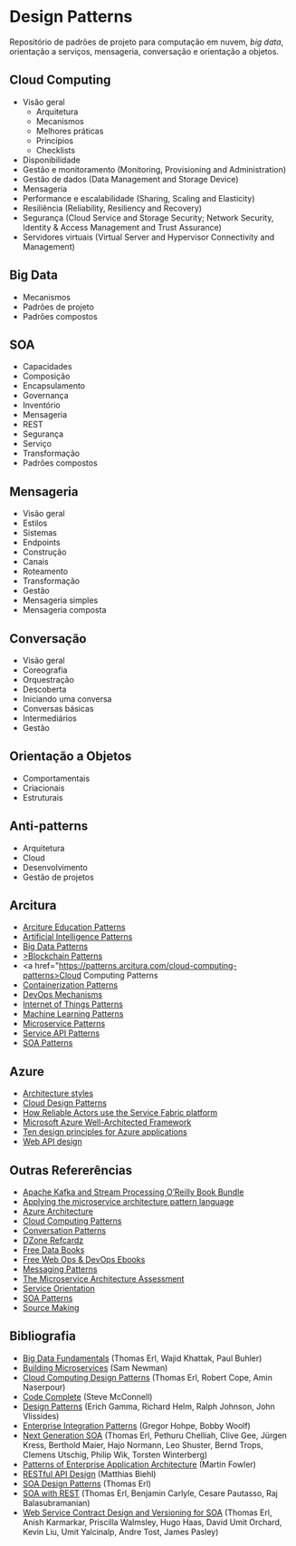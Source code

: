# Design Patterns
Repositório de padrões de projeto para computação em nuvem, <i>big data</i>, orientação a serviços, mensageria, conversação e orientação a objetos.

## Cloud Computing
- Visão geral
  - Arquitetura
  - Mecanismos
  - Melhores práticas
  - Princípios
  - Checklists
- Disponibilidade
- Gestão e monitoramento (Monitoring, Provisioning and Administration)
- Gestão de dados (Data Management and Storage Device)
- Mensageria
- Performance e escalabilidade (Sharing, Scaling and Elasticity)
- Resiliência (Reliability, Resiliency and Recovery)
- Segurança (Cloud Service and Storage Security; Network Security, Identity & Access Management and Trust Assurance)
- Servidores virtuais (Virtual Server and Hypervisor Connectivity and Management)

## Big Data
- Mecanismos
- Padrões de projeto
- Padrões compostos

## SOA
- Capacidades
- Composição
- Encapsulamento
- Governança
- Inventório
- Mensageria
- REST
- Segurança
- Serviço
- Transformação
- Padrões compostos

## Mensageria
- Visão geral
- Estilos
- Sistemas
- Endpoints
- Construção
- Canais
- Roteamento
- Transformação
- Gestão
- Mensageria simples
- Mensageria composta

## Conversação
- Visão geral
- Coreografia
- Orquestração
- Descoberta
- Iniciando uma conversa
- Conversas básicas
- Intermediários
- Gestão

## Orientação a Objetos
- Comportamentais
- Criacionais
- Estruturais

## Anti-patterns
- Arquitetura
- Cloud
- Desenvolvimento
- Gestão de projetos

## Arcitura
- <a href="https://patterns.arcitura.com">Arciture Education Patterns</a>
- <a href="https://patterns.arcitura.com/artificial-intelligence-ai-patterns-neurons-and-neural-networks">Artificial Intelligence Patterns</a>
- <a href="https://patterns.arcitura.com/big-data-patterns">Big Data Patterns</a>
- <a href="https://patterns.arcitura.com/blockchain-patterns">>Blockchain Patterns</a>
- <a href="https://patterns.arcitura.com/cloud-computing-patterns>Cloud Computing Patterns</a>
- <a href="https://patterns.arcitura.com/containerization-patterns">Containerization Patterns</a>
- <a href="https://patterns.arcitura.com/devops-metrics-mechanisms-tools">DevOps Mechanisms</a>
- <a href="https://patterns.arcitura.com/internet-of-things-iot-patterns">Internet of Things Patterns</a>
- <a href="https://patterns.arcitura.com/machine-learning-patterns">Machine Learning Patterns</a>
- <a href="https://patterns.arcitura.com/microservice-patterns">Microservice Patterns</a>
- <a href="https://patterns.arcitura.com/service-api-patterns">Service API Patterns</a>
- <a href="https://patterns.arcitura.com/soa-patterns">SOA Patterns</a>

## Azure
- <a href="https://docs.microsoft.com/en-us/azure/architecture/guide/architecture-styles/">Architecture styles</a>
- <a href="https://docs.microsoft.com/en-us/azure/architecture/patterns/?toc=/azure/architecture/guide/toc.json">Cloud Design Patterns</a>
- <a href="https://docs.microsoft.com/en-us/azure/service-fabric/service-fabric-reliable-actors-platform">How Reliable Actors use the Service Fabric platform</a>
- <a href="https://docs.microsoft.com/en-us/azure/architecture/framework/">Microsoft Azure Well-Architected Framework</a>
- <a href="https://docs.microsoft.com/en-us/azure/architecture/guide/design-principles/">Ten design principles for Azure applications</a>
- <a href="https://docs.microsoft.com/en-us/azure/architecture/best-practices/api-design">Web API design</a>

## Outras Refererências
- <a href="Apache Kafka and Stream Processing O’Reilly Book Bundle">Apache Kafka and Stream Processing O’Reilly Book Bundle</a>
- <a href="https://microservices.io/platform/microservice-architecture-assessment.html">Applying the microservice architecture pattern language</a>
- <a href="https://docs.microsoft.com/en-us/azure/architecture/">Azure Architecture</a>
- <a href="https://www.cloudcomputingpatterns.org">Cloud Computing Patterns</a>
- <a href="http://www.enterpriseintegrationpatterns.com/patterns/conversation/">Conversation Patterns</a>
- <a href="https://dzone.com/refcardz">DZone Refcardz</a>
- <a href="https://www.oreilly.com/data/free/">Free Data Books</a>
- <a href="https://www.oreilly.com/webops/free/">Free Web Ops & DevOps Ebooks</a>
- <a href="http://www.enterpriseintegrationpatterns.com/patterns/messaging/">Messaging Patterns</a>
- <a href="https://microservices.io/platform/microservice-architecture-assessment.html">The Microservice Architecture Assessment</a>
- <a href="http://www.serviceorientation.com">Service Orientation</a>
- <a href="http://www.soapatterns.org">SOA Patterns</a>
- <a href="https://www.sourcemaking.com">Source Making</a>

## Bibliografia
- <a href="https://www.amazon.com.br/Big-Data-Fundamentals-Techniques-Technology-ebook/dp/B019YLYLVY/ref=tmm_kin_swatch_0?_encoding=UTF8&qid=&sr=">Big Data Fundamentals</a> (Thomas Erl, Wajid Khattak, Paul Buhler)
- <a href="https://www.amazon.com.br/dp/B00T3N7XB4/_encoding=UTF8?coliid=I5T2PFMJY3TWV&colid=1YI1AXD9XD8UF">Building Microservices</a> (Sam Newman) 
- <a href="https://www.amazon.com.br/Computing-Patterns-Prentice-Service-Technology-ebook/dp/B00YF0ORCS">Cloud Computing Design Patterns</a> (Thomas Erl, Robert Cope, Amin Naserpour)
- <a href="https://www.amazon.com.br/dp/B00JDMPOSY/_encoding=UTF8?coliid=I1ZSISHXOG6AUS&colid=1YI1AXD9XD8UF">Code Complete</a> (Steve McConnell)
- <a href="https://www.amazon.com.br/dp/B000SEIBB8/_encoding=UTF8?coliid=I3PIKCNWZX5755&colid=1YI1AXD9XD8UF">Design Patterns</a> (Erich Gamma, Richard Helm, Ralph Johnson, John Vlissides)
- <a href="https://www.amazon.com.br/dp/B007MQLL4E/_encoding=UTF8?coliid=I32A64ENO1SCZJ&colid=1YI1AXD9XD8UF">Enterprise Integration Patterns</a> (Gregor Hohpe, Bobby Woolf)
- <a href="https://www.amazon.com.br/dp/B00P2JSPPQ/_encoding=UTF8?coliid=ITPC7QTB665M6&colid=1YI1AXD9XD8UF">Next Generation SOA</a> (Thomas Erl, Pethuru Chelliah, Clive Gee, Jürgen Kress, Berthold Maier, Hajo Normann, Leo Shuster, Bernd Trops, Clemens Utschig, Philip Wik, Torsten Winterberg)
- <a href="https://www.amazon.com.br/dp/B008OHVDFM/_encoding=UTF8?coliid=I3TIB56MBYCBLY&colid=1YI1AXD9XD8UF">Patterns of Enterprise Application Architecture</a> (Martin Fowler)
- <a href="https://www.amazon.com.br/dp/B01L6STMVW/_encoding=UTF8?coliid=I14UPAX69G0YJJ&colid=1YI1AXD9XD8UF">RESTful API Design</a> (Matthias Biehl)
- <a href="https://www.amazon.com.br/Design-Patterns-Prentice-Service-Technology-ebook/dp/B00139VU0Q">SOA Design Patterns</a> (Thomas Erl)
- <a href="https://www.amazon.com.br/dp/B008TVLSFI/_encoding=UTF8?coliid=I1YA8NZLX9OJK&colid=1YI1AXD9XD8UF">SOA with REST</a> (Thomas Erl, Benjamin Carlyle, Cesare Pautasso, Raj Balasubramanian)
- <a href="https://www.amazon.com.br/dp/B004XVIWVG/_encoding=UTF8?coliid=IFIN20YTI8CQ3&colid=1YI1AXD9XD8UF">Web Service Contract Design and Versioning for SOA</a> (Thomas Erl, Anish Karmarkar, Priscilla Walmsley, Hugo Haas, David Umit Orchard, Kevin Liu, Umit Yalcinalp, Andre Tost, James Pasley)
